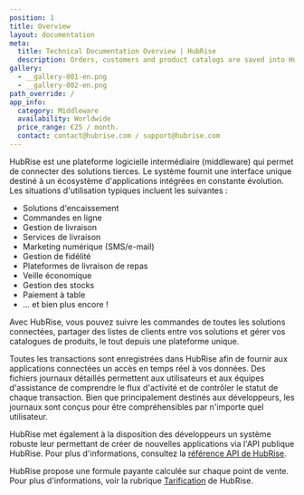 ```yaml
---
position: 1
title: Overview
layout: documentation
meta:
  title: Technical Documentation Overview | HubRise
  description: Orders, customers and product catalogs are saved into HubRise to provide connected apps with real-time access to your data. Integrate third party solutions.
gallery:
  - __gallery-001-en.png
  - __gallery-002-en.png
path_override: /
app_info:
  category: Middleware
  availability: Worldwide
  price_range: €25 / month.
  contact: contact@hubrise.com / support@hubrise.com
---
```


HubRise est une plateforme logicielle intermédiaire (middleware) qui permet de connecter des solutions tierces. Le système fournit une interface unique destiné à un écosystème d'applications intégrées en constante évolution. Les situations d'utilisation typiques incluent les suivantes :

- Solutions d'encaissement
- Commandes en ligne
- Gestion de livraison
- Services de livraison
- Marketing numérique (SMS/e-mail)
- Gestion de fidélité
- Plateformes de livraison de repas
- Veille économique
- Gestion des stocks
- Paiement à table
- ... et bien plus encore !

Avec HubRise, vous pouvez suivre les commandes de toutes les solutions connectées, partager des listes de clients entre vos solutions et gérer vos catalogues de produits, le tout depuis une plateforme unique.

Toutes les transactions sont enregistrées dans HubRise afin de fournir aux applications connectées un accès en temps réel à vos données. Des fichiers journaux détaillés permettent aux utilisateurs et aux équipes d'assistance de comprendre le flux d'activité et de contrôler le statut de chaque transaction. Bien que principalement destinés aux développeurs, les journaux sont conçus pour être compréhensibles par n'importe quel utilisateur.

HubRise met également à la disposition des développeurs un système robuste leur permettant de créer de nouvelles applications via l'API publique HubRise. Pour plus d'informations, consultez la [référence API de HubRise](/developers/api/general-concepts).

HubRise propose une formule payante calculée sur chaque point de vente. Pour plus d'informations, voir la rubrique [Tarification](/pricing) de HubRise.
